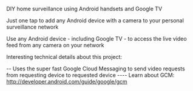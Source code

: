 DIY home surveillance using Android handsets and Google TV

Just one tap to add any Android device with a camera to your personal surveillance network

Use any Android device - including Google TV - to access the live video feed from any camera on your network

Interesting technical details about this project:

-- Uses the super fast Google Cloud Messaging to send video requests from requesting device to requested device
---- Learn about GCM: http://developer.android.com/guide/google/gcm


